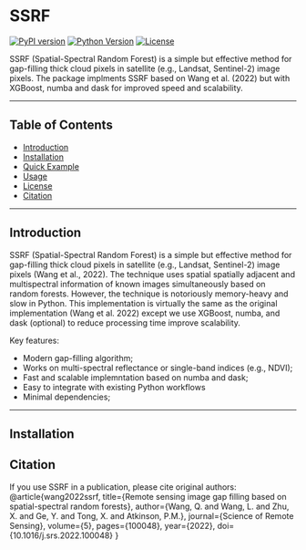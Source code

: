 # SSRF

[![PyPI version](https://img.shields.io/pypi/v/ssrf.svg)](https://pypi.org/project/ssrf/)
[![Python Version](https://img.shields.io/pypi/pyversions/ssrf.svg)](https://pypi.org/project/ssrf/)
[![License](https://img.shields.io/pypi/l/ssrf.svg)](LICENSE)

SSRF (Spatial-Spectral Random Forest) is a simple but effective method for gap-filling thick 
cloud pixels in satellite (e.g., Landsat, Sentinel-2) image pixels. The package implments SSRF
based on Wang et al. (2022) but with XGBoost, numba and dask for improved speed and scalability.

---

## Table of Contents

- [Introduction](#introduction)
- [Installation](#installation)
- [Quick Example](#quick-example)
- [Usage](#usage)
- [License](#license)
- [Citation](#citation)

---

## Introduction

SSRF (Spatial-Spectral Random Forest) is a simple but effective method for gap-filling thick 
cloud pixels in satellite (e.g., Landsat, Sentinel-2) image pixels (Wang et al., 2022). The 
technique uses spatial spatially adjacent and multispectral information of known images 
simultaneously based on random forests. However, the technique is notoriously memory-heavy and 
slow in Python. This implementation is virtually the same as the original implementation 
(Wang et al. 2022) except we use XGBoost, numba, and dask (optional) to reduce processing time 
improve scalability. 

Key features:
- Modern gap-filling algorithm;
- Works on multi-spectral reflectance or single-band indices (e.g., NDVI);
- Fast and scalable implemntation based on numba and dask;
- Easy to integrate with existing Python workflows
- Minimal dependencies;

---

## Installation


## Citation
If you use SSRF in a publication, please cite original authors:
@article{wang2022ssrf,
  title={Remote sensing image gap filling based on spatial-spectral random forests},
  author={Wang, Q. and Wang, L. and Zhu, X. and Ge, Y. and Tong, X. and Atkinson, P.M.},
  journal={Science of Remote Sensing},
  volume={5},
  pages={100048},
  year={2022},
  doi={10.1016/j.srs.2022.100048}
}